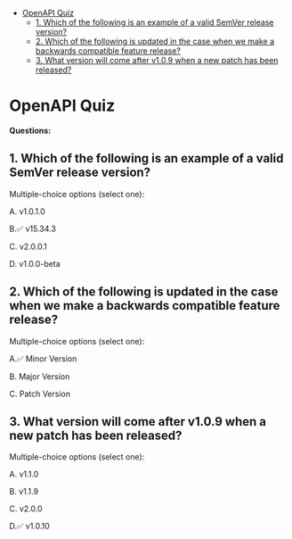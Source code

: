 - [OpenAPI Quiz](#openapi-quiz)
  - [1. Which of the following is an example of a valid SemVer release version?](#1-which-of-the-following-is-an-example-of-a-valid-semver-release-version)
  - [2. Which of the following is updated in the case when we make a backwards compatible feature release?](#2-which-of-the-following-is-updated-in-the-case-when-we-make-a-backwards-compatible-feature-release)
  - [3. What version will come after v1.0.9 when a new patch has been released?](#3-what-version-will-come-after-v109-when-a-new-patch-has-been-released)

# OpenAPI Quiz

**Questions:**

## 1. Which of the following is an example of a valid SemVer release version?

Multiple-choice options (select one):

A.
v1.0.1.0

B.✅
v15.34.3

C.
v2.0.0.1

D.
v1.0.0-beta

## 2. Which of the following is updated in the case when we make a backwards compatible feature release?

Multiple-choice options (select one):

A.✅
Minor Version

B.
Major Version

C.
Patch Version

## 3. What version will come after v1.0.9 when a new patch has been released?

Multiple-choice options (select one):

A.
v1.1.0

B.
v1.1.9

C.
v2.0.0

D.✅
v1.0.10
